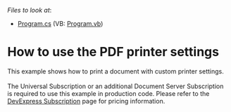 <!-- default file list -->
*Files to look at*:

* [Program.cs](./CS/PdfProcessorPrinterOptions/Program.cs) (VB: [Program.vb](./VB/PdfProcessorPrinterOptions/Program.vb))
<!-- default file list end -->
# How to use the PDF printer settings


<p>This example shows how to print a document with custom printer settings.<br><br>The Universal Subscription or an additional Document Server Subscription is required to use this example in production code. Please refer to the <a href="https://www.devexpress.com/Subscriptions/">DevExpress Subscription</a> page for pricing information. <br><br></p>

<br/>


